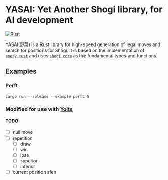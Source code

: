 # YASAI: Yet Another Shogi library, for AI development

[![Rust](https://github.com/sugyan/yasai/actions/workflows/rust.yml/badge.svg?branch=main)](https://github.com/sugyan/yasai/actions/workflows/rust.yml)

YASAI(野菜) is a Rust library for high-speed generation of legal moves and search for positions for Shogi.
It is based on the implementation of [`apery_rust`](https://github.com/HiraokaTakuya/apery_rust) and uses [`shogi_core`](https://github.com/rust-shogi-crates/shogi_core) as the fundamental types and functions.

## Examples

### Perft

```shell
cargo run --release --example perft 5
```

### Modified for use with [Yolts](https://github.com/burokoron/Yolts)

#### TODO

- [ ] null move
- [ ] repetition
  - [ ] draw
  - [ ] win
  - [ ] lose
  - [ ] superior
  - [ ] inferior
- [ ] current position sfen
